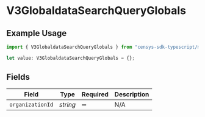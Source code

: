 # V3GlobaldataSearchQueryGlobals

## Example Usage

```typescript
import { V3GlobaldataSearchQueryGlobals } from "censys-sdk-typescript/models/operations";

let value: V3GlobaldataSearchQueryGlobals = {};
```

## Fields

| Field              | Type               | Required           | Description        |
| ------------------ | ------------------ | ------------------ | ------------------ |
| `organizationId`   | *string*           | :heavy_minus_sign: | N/A                |